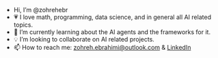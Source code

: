 - Hi, I’m @zohrehebr 
- 💗  I love math, programming, data science, and in general all AI related topics.
- 🌱  I’m currently learning about the AI agents and the frameworks for it.
- 💡  I’m looking to collaborate on AI related projects. 
- 📫  How to reach me: zohreh.ebrahimi@outlook.com & [LinkedIn](https://www.linkedin.com/in/zoebrahimi/)

<!---
zohrehebr/zohrehebr is a ✨ special ✨ repository because its `README.md` (this file) appears on your GitHub profile.
You can click the Preview link to take a look at your changes.
--->
